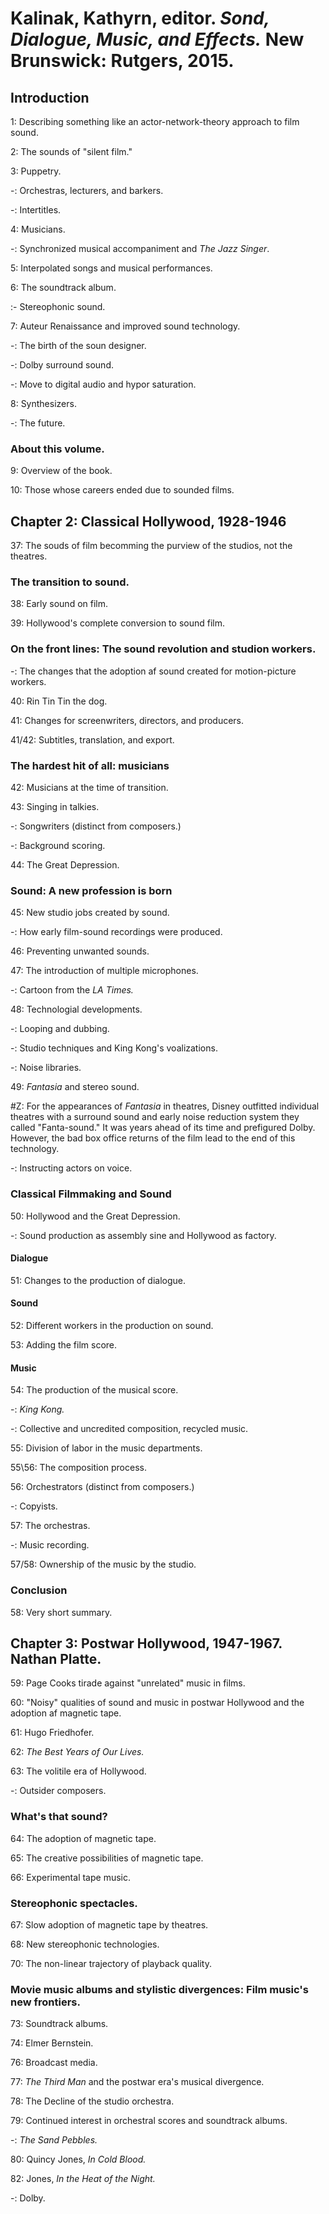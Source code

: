 # Kalinak, Kathyrn, editor. *Sond, Dialogue, Music, and Effects.* New Brunswick: Rutgers, 2015.   
## Introduction  

1: Describing something like an actor-network-theory approach to film sound.  

2: The sounds of "silent film."   

3: Puppetry.  

-: Orchestras, lecturers, and barkers.  
 
-: Intertitles.  

4: Musicians.  

-: Synchronized musical accompaniment and *The Jazz Singer*.  

5: Interpolated songs and musical performances.  

6: The soundtrack album.  

:- Stereophonic sound.  

7: Auteur Renaissance and improved sound technology.  

-: The birth of the soun designer.  

-: Dolby surround sound.  

-: Move to digital audio and hypor saturation.  

8: Synthesizers.  

-: The future.  

### About this volume.  

9: Overview of the book.  

10: Those whose careers ended due to sounded films.  

## Chapter 2: Classical Hollywood, 1928-1946  

37: The souds of film becomming the purview of the studios, not the theatres.  

### The transition to sound.  

38: Early sound on film.  

39: Hollywood's complete conversion to sound film.  

### On the front lines: The sound revolution and studion workers.  

-: The changes that the adoption af sound created for motion-picture workers.  

40: Rin Tin Tin the dog.  

41: Changes for screenwriters, directors, and producers.  

41/42: Subtitles, translation, and export.  

### The hardest hit of all: musicians  

42: Musicians at the time of transition.  

43: Singing in talkies.  

-: Songwriters (distinct from composers.)  

-: Background scoring.  

44: The Great Depression.  

### Sound: A new profession is born  

45: New studio jobs created by sound.  

-: How early film-sound recordings were produced.  

46: Preventing unwanted sounds.  

47: The introduction of multiple microphones.  

-: Cartoon from the *LA Times.*  

48: Technologial developments.  

-: Looping and dubbing.  

-: Studio techniques and King Kong's voalizations.  

-: Noise libraries.  

49: *Fantasia* and stereo sound.  

#Z: For the appearances of *Fantasia* in theatres, Disney outfitted individual theatres with a surround sound and early noise reduction system they called "Fanta-sound." It was years ahead of its time and prefigured Dolby. However, the bad box office returns of the film lead to the end of this technology.  

-: Instructing actors on voice.  

### Classical Filmmaking and Sound  

50: Hollywood and the Great Depression.  

-: Sound production as assembly sine and Hollywood as factory.  

#### Dialogue  

51: Changes to the production of dialogue.  

#### Sound  

52: Different workers in the production on sound.  

53: Adding the film score.   

#### Music  

54: The production of the musical score.  

-: *King Kong.*  

-: Collective and uncredited composition, recycled music.  

55: Division of labor in the music departments.  

55\56: The composition process.  

56: Orchestrators (distinct from composers.)  

-: Copyists.  

57: The orchestras.  

-: Music recording.  

57/58: Ownership of the music by the studio.  

### Conclusion  

58: Very short summary.  

## Chapter 3: Postwar Hollywood, 1947-1967. Nathan Platte.  

59: Page Cooks tirade against "unrelated" music in films.  

60: "Noisy" qualities of sound and music in postwar Hollywood and the adoption af magnetic tape.  

61: Hugo Friedhofer.  

62: *The Best Years of Our Lives.*  

63: The volitile era of Hollywood.  

-: Outsider composers.  

### What's that sound?  

64: The adoption of magnetic tape.  

65: The creative possibilities of magnetic tape. 

66: Experimental tape music.  

### Stereophonic spectacles.  

67: Slow adoption of magnetic tape by theatres.  

68: New stereophonic technologies.  

70: The non-linear trajectory of playback quality.  

### Movie music albums and stylistic divergences: Film music's new frontiers.  

73: Soundtrack albums.  

74: Elmer Bernstein.  

76: Broadcast media.  

77: *The Third Man* and the postwar era's musical divergence.  

78: The Decline of the studio orchestra.  

79: Continued interest in orchestral scores and soundtrack albums.  

-: *The Sand Pebbles.*  

80: Quincy Jones, *In Cold Blood.*  

82: Jones, *In the Heat of the Night.*   

-: Dolby.  
